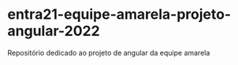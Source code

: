 # entra21-equipe-amarela-projeto-angular-2022
Repositório dedicado ao projeto de angular da equipe amarela
